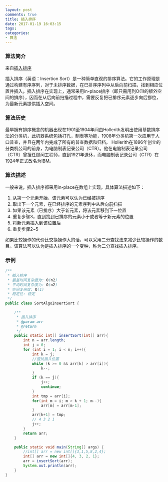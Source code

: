```yaml
---
layout: post
comments: true
title: 插入排序
date: 2017-01-19 16:03:15
tags:
categories:
- 算法
---
```


### 算法简介

来自[插入排序](https://zh.wikipedia.org/wiki/%E6%8F%92%E5%85%A5%E6%8E%92%E5%BA%8F)

插入排序（英语：Insertion Sort）是一种简单直观的排序算法。它的工作原理是通过构建有序序列，对于未排序数据，在已排序序列中从后向前扫描，找到相应位置并插入。插入排序在实现上，通常采用in-place排序（即只需用到O(1)的额外空间的排序），因而在从后向前扫描过程中，需要反复把已排序元素逐步向后挪位，为最新元素提供插入空间。

<!-- more -->

### 算法历史

最早拥有排序概念的机器出现在1901至1904年间由Hollerith发明出使用基数排序法的分类机，此机器系统包括打孔，制表等功能，1908年分类机第一次应用于人口普查，并且在两年内完成了所有的普查数据和归档。 Hollerith在1896年创立的分类机公司的前身，为电脑制表记录公司（CTR）。他在电脑制表记录公司（CTR）曾担任顾问工程师，直到1921年退休，而电脑制表记录公司（CTR）在1924年正式改名为IBM。

### 算法描述

一般来说，插入排序都采用in-place在数组上实现。具体算法描述如下：

1. 从第一个元素开始，该元素可以认为已经被排序
2. 取出下一个元素，在已经排序的元素序列中从后向前扫描
3. 如果该元素（已排序）大于新元素，将该元素移到下一位置
4. 重复步骤3，直到找到已排序的元素小于或者等于新元素的位置
5. 将新元素插入到该位置后
6. 重复步骤2~5

如果比较操作的代价比交换操作大的话，可以采用二分查找法来减少比较操作的数目。该算法可以认为是插入排序的一个变种，称为二分查找插入排序。

### 示例

```java
/**
 * 插入排序
 * 最差时间复杂度为: O(n2)
 * 平均时间复杂度为: O(n2)
 * 空间复杂度: O(1)
 * 稳定性: 稳定
 */
public class SortAlgoInsertSort {

    /**
     * 插入排序
     * @param arr
     * @return
     */
    public static int[] insertSort(int[] arr){
        int n = arr.length;
        int j = 0;
        for (int i = 1; i < n; i++){
            int k = j;
            //查找插入位置
            while (k >= 0 && arr[k] > arr[i]){
                k--;
            }
            if (k == j){
                j++;
                continue;
            }
            int tmp = arr[i];
            for(int m = i; m > k + 1; m--){
                arr[m] = arr[m-1];
            }
            arr[k+1] = tmp;
            // 4 3 2 1
            j++;
        }
        return arr;
    }

    public static void main(String[] args) {
        //int[] arr = new int[]{3,1,5,8,2,4};
        int[] arr = new int[]{4, 3, 2, 1};
        arr = insertSort(arr);
        System.out.println(arr);
    }
}
```



